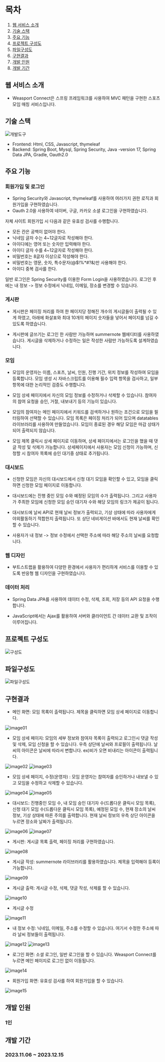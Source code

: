 # 목차

1. [웹 서비스 소개](#웹-서비스-소개)
2. [기술 스택](#기술-스택)
3. [주요 기능](#주요-기능)
4. [프로젝트 구성도](#프로젝트-구성도)
5. [파일구성도](#파일구성도)
6. [구현결과](#구현결과)
7. [개발 인원](#개발-인원)
8. [개발 기간](#개발-기간)

## 웹 서비스 소개

- Weasport Connect은 스프링 프레임워크를 사용하여 MVC 패턴을 구현한 스포츠 모임 매칭 서비스입니다. 

## 기술 스택

![개발도구](https://github.com/bsw0215/weasport/assets/144658036/44a619c7-36d3-4cbf-bafd-40ed47fd7d3c)

- Frontend: Html, CSS, Javascript, thymeleaf
- Backend: Spring Boot, Mysql, Spring Security, Java -version 17, Spring Data JPA, Gradle, Oauth2.0

## 주요 기능
  
### 회원가입 및 로그인

- Spring Security와 Javascript, thymeleaf를 사용하여 여러가지 권한 로직과 회원가입을 구현하였습니다. 
- Oauth 2.0을 사용하여 네이버, 구글, 카카오 소셜 로그인을 구현하였습니다.

자체 사이트 회원가입 시 다음과 같은 유효성 검사를 수행합니다.
- 모든 칸은 공백이 없어야 한다.
- 닉네임 글자 수는 4~12글자로 작성해야 한다.
- 아이디에는 영어 또는 숫자만 입력해야 한다.
- 아이디 글자 수를 4~12글자로 작성해야 한다.
- 비밀번호는 8글자 이상으로 작성해야 한다.
- 비밀번호는 영문, 숫자, 특수문자(@$!%*#?&)만 사용해야 한다.
- 아이디 중복 검사를 한다.

일반 로그인은 Spring Security를 이용한 Form Login을 사용하였습니다. 로그인 후에는 내 정보 -> 정보 수정에서 닉네임, 이메일, 장소를 변경할 수 있습니다.

### 게시판

- 게시판은 페이징 처리를 하여 한 페이지당 정해진 개수의 게시글들이 출력될 수 있게 하였고, 아래에 화살표와 최대 10개의 페이지 숫자들을 넣어서 페이지를 넘길 수 있도록 하였습니다.

- 게시판에 글쓰기는 로그인 한 사람만 가능하며 summernote 웹에디터를 사용하였습니다. 게시글을 삭제하거나 수정하는 일은 작성한 사람만 가능하도록 설계하였습니다.

### 모임

- 모임의 운영자는 이름, 스포츠, 날씨, 인원, 진행 기간, 위치 정보를 작성하여 모임을 등록합니다. 모임 생성 시 자바스크립트를 이용해 필수 입력 항목을 검사하고, 일부 항목에 대한 논리적인 검증도 수행합니다.

- 모임 상세 페이지에서 자신의 모임 정보를 수정하거나 삭제할 수 있습니다. 참여자의 참여 요청을 승인, 거절, 내보내기 등의 기능이 있습니다.

- 모임의 참여자는 메인 페이지에서 키워드를 검색하거나 원하는 조건으로 모임을 필터링하여 선택할 수 있습니다. 모임 목록은 페이징 처리가 되어 있으며 datatables 라이브러리를 사용하여 만들었습니다. 모임이 종료된 경우 해당 모임은 마감 상태가 되어 출력되지 않습니다.

- 모임 제목 클릭시 상세 페이지로 이동하며, 상세 페이지에서는 로그인을 했을 때 댓글 작성 및 삭제가 가능합니다. 상세페이지에서 사용자는 모임 신청이 가능하며, 신청할 시 참여자 목록에 승인 대기중 상태로 추가됩니다. 

### 대시보드

- 신청한 모임은 자신의 대시보드에서 신청 대기 모임을 확인할 수 있고, 모임을 클릭하면 신청한 모임 페이지로 이동합니다.

- 대시보드에는 진행 중인 모임 수와 예정된 모임의 수가 출력됩니다. 그리고 사용자가 주최한 모임에 신청한 모임 승인 대기자 수와 해당 모임의 링크가 제공이 됩니다. 

- 대시보드에 날씨 API로 현재 날씨 정보가 출력되고, 기상 상태에 따라 사용자에게 야외활동하기 적합한지 출력됩니다. 또 상단 네비게이션 바에서도 현재 날씨를 확인할 수 있습니다.

- 사용자가 내 정보 -> 정보 수정에서 선택한 주소에 따라 해당 주소의 날씨를 요청합니다.

### 웹 디자인

- 부트스트랩을 활용하여 다양한 환경에서 사용자가 편리하게 서비스를 이용할 수 있도록 반응형 웹 디자인을 구현하였습니다.

### 데이터 처리

- Spring Data JPA를 사용하여 데이터 수정, 삭제, 조회, 저장 등의 API 요청을 수행합니다.

- JavaScript에서는 Ajax를 활용하여 서버와 클라이언트 간 데이터 교환 및 조작이 이루어집니다.

## 프로젝트 구성도

![구성도](https://github.com/bsw0215/weasport/assets/144658036/257f7a48-882c-4886-a122-7035c41f6a7e)

## 파일구성도

![파일구성도](https://github.com/bsw0215/weasport/assets/144658036/5aa6e80b-350e-431f-8a24-239e4658f6e0)

## 구현결과

- 메인 화면: 모임 목록이 출력됩니다. 제목을 클릭하면 모임 상세 페이지로 이동합니다.

![image01](https://github.com/bsw0215/weasport/assets/144658036/5d39546f-181c-4213-abf4-c5f22e2ccca8)

- 모임 상세 페이지: 모임의 세부 정보와 참여자 목록이 출력되고 로그인시 댓글 작성 및 삭제, 모임 신청을 할 수 있습니다. 우측 상단에 날씨와 프로필이 출력됩니다. 날씨의 아이콘은 날씨에 따라서 변합니다. ex)비가 오면 비내리는 아이콘이 출력됩니다.

![image02](https://github.com/bsw0215/weasport/assets/144658036/1447e5b5-a848-4c38-a19a-0fa116e96fe4)
![image03](https://github.com/bsw0215/weasport/assets/144658036/386e2caf-50d6-4ab9-8eac-679689bd7ed4)

- 모임 상세 페이지, 수정(운영자) : 모임 운영자는 참여자를 승인하거나 내보낼 수 있고 모임을 수정하고 삭제할 수 있습니다.

![image04](https://github.com/bsw0215/weasport/assets/144658036/5c145c71-df05-4bf7-8cac-6114543e8d37)
![image05](https://github.com/bsw0215/weasport/assets/144658036/54d1c289-6c4c-40d8-8870-5ba5c80fb611)

- 대시보드: 진행중인 모임 수, 내 모임 승인 대기자 수(드롭다운 클릭시 모임 목록), 신청 대기 모임 수(드롭다운 클릭시 모임 목록), 예정된 모임 수, 현재 장소의 날씨 정보, 기상 상태에 따른 주의를 출력합니다. 현재 날씨 정보의 우측 상단 아이콘을 누르면 장소와 날짜가 출력됩니다.

![image06](https://github.com/bsw0215/weasport/assets/144658036/3732b435-312c-41be-b849-d2c8d12e8442)
![image07](https://github.com/bsw0215/weasport/assets/144658036/baac79f8-f54e-40c5-8463-1af24c10e5f3)

- 게시판: 게시글 목록 출력, 페이징 처리를 구현하였습니다.

![image08](https://github.com/bsw0215/weasport/assets/144658036/780dd504-b9a3-4f96-890f-403a3491c9fb)

- 게시글 작성: summernote 라이브러리를 활용하였습니다. 제목을 입력해야 등록이 가능합니다.

![image09](https://github.com/bsw0215/weasport/assets/144658036/4b4fc025-161c-4172-a83f-2df045dbfc86)

- 게시글 출력: 게시글 수정, 삭제, 댓글 작성, 삭제를 할 수 있습니다.

![image10](https://github.com/bsw0215/weasport/assets/144658036/1fb601f8-c70e-4f24-b446-be92f13f2de7)

- 게시글 수정

![image11](https://github.com/bsw0215/weasport/assets/144658036/feae565f-ef9b-4f44-ba6c-aaf3cb7ba6e5)

- 내 정보 수정: 닉네임, 이메일, 주소를 수정할 수 있습니다. 여기서 수정한 주소에 따라 날씨 정보들이 출력됩니다.

![image12](https://github.com/bsw0215/weasport/assets/144658036/a05d098e-025a-49e5-acb7-d5241ccf75aa)
![image13](https://github.com/bsw0215/weasport/assets/144658036/05fe5e06-acd8-46b7-9894-cc43b8fd5a5e)

- 로그인 화면: 소셜 로그인, 일반 로그인을 할 수 있습니다. Weasport Connect를 누르면 메인 페이지로 로그인 없이 이동됩니다.

![image14](https://github.com/bsw0215/weasport/assets/144658036/89cdf003-73ea-4644-8267-839a9a591e53)

- 회원가입 화면: 유효성 검사를 하여 회원가입을 할 수 있습니다.

![image15](https://github.com/bsw0215/weasport/assets/144658036/b082654f-18e4-4f30-af9d-f945184c30c8)

## 개발 인원

### 1인

## 개발 기간

### 2023.11.06 ~ 2023.12.15
